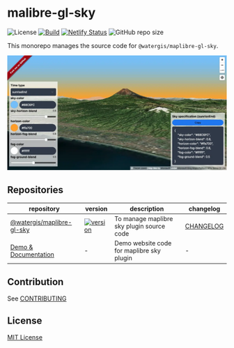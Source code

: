 # malibre-gl-sky

![License](https://img.shields.io/github/license/watergis/maplibre-gl-sky)
[![Build](https://github.com/watergis/maplibre-gl-sky/actions/workflows/build.yml/badge.svg)](https://github.com/watergis/maplibre-gl-sky/actions/workflows/build.yml)
[![Netlify Status](https://api.netlify.com/api/v1/badges/d8d3c213-ee53-442b-b644-c2624c8f8062/deploy-status)](https://app.netlify.com/sites/maplibre-gl-sky/deploys)
![GitHub repo size](https://img.shields.io/github/repo-size/watergis/maplibre-gl-sky)

This monorepo manages the source code for `@watergis/maplibre-gl-sky`.

![plugin-image](./sites/demo/static/assets/plugin-overview.webp)

## Repositories

| repository | version | description | changelog |
|---|---|---|---|
|[@watergis/maplibre-gl-sky](./packages/maplibre-gl-sky/)| [![version](https://img.shields.io/npm/v/@watergis/maplibre-gl-sky.svg)](https://www.npmjs.com/package/@watergis/maplibre-gl-sky) | To manage maplibre sky plugin source code|[CHANGELOG](./packages/maplibre-gl-sky/CHANGELOG.md)|
|[Demo & Documentation](./sites/demo/)| - | Demo website code for maplibre sky plugin |-|

## Contribution

See [CONTRIBUTING](./CONTRIBUTING.md)

## License

[MIT License](LICENSE)
